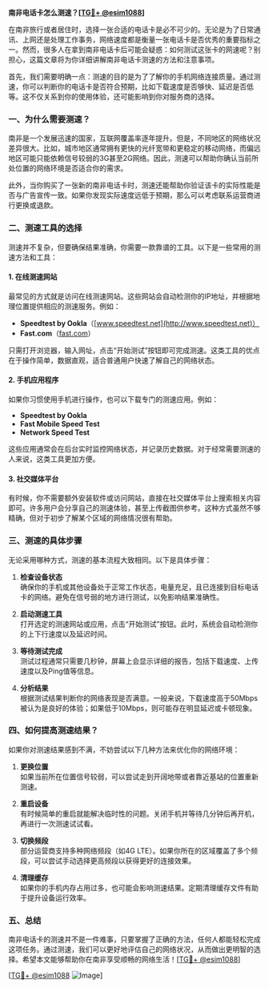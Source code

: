 **南非电话卡怎么测速？[[TG💪+ @esim1088](https://t.me/s/esim1088)]**

在南非旅行或者居住时，选择一张合适的电话卡是必不可少的。无论是为了日常通讯、上网还是处理工作事务，网络速度都是衡量一张电话卡是否优秀的重要指标之一。然而，很多人在拿到南非电话卡后可能会疑惑：如何测试这张卡的网速呢？别担心，这篇文章将为你详细讲解南非电话卡测速的方法和注意事项。

首先，我们需要明确一点：测速的目的是为了了解你的手机网络连接质量。通过测速，你可以判断你的电话卡是否符合预期，比如下载速度是否够快、延迟是否低等。这不仅关系到你的使用体验，还可能影响到你对服务商的选择。

### 一、为什么需要测速？

南非是一个发展迅速的国家，互联网覆盖率逐年提升。但是，不同地区的网络状况差异很大。比如，城市地区通常拥有更快的光纤宽带和更稳定的移动网络，而偏远地区可能只能依赖信号较弱的3G甚至2G网络。因此，测速可以帮助你确认当前所处位置的网络环境是否适合你的需求。

此外，当你购买了一张新的南非电话卡时，测速还能帮助你验证该卡的实际性能是否与广告宣传一致。如果你发现实际速度远低于预期，那么可以考虑联系运营商进行更换或退款。

### 二、测速工具的选择

测速并不复杂，但要确保结果准确，你需要一款靠谱的工具。以下是一些常用的测速方法和工具：

#### 1. 在线测速网站
最常见的方式就是访问在线测速网站。这些网站会自动检测你的IP地址，并根据地理位置提供相应的测速服务。例如：
- **Speedtest by Ookla**（[www.speedtest.net](http://www.speedtest.net)）
- **Fast.com**（[fast.com](http://fast.com)）

只需打开浏览器，输入网址，点击“开始测试”按钮即可完成测速。这类工具的优点在于操作简单，数据直观，适合普通用户快速了解自己的网络状态。

#### 2. 手机应用程序
如果你习惯使用手机进行操作，也可以下载专门的测速应用。例如：
- **Speedtest by Ookla**
- **Fast Mobile Speed Test**
- **Network Speed Test**

这些应用通常会在后台实时监控网络状态，并记录历史数据。对于经常需要测速的人来说，这类工具更加方便。

#### 3. 社交媒体平台
有时候，你不需要额外安装软件或访问网站，直接在社交媒体平台上搜索相关内容即可。许多用户会分享自己的测速体验，甚至上传截图供参考。这种方式虽然不够精确，但对于初步了解某个区域的网络情况很有帮助。

### 三、测速的具体步骤

无论采用哪种方式，测速的基本流程大致相同。以下是具体步骤：

1. **检查设备状态**  
   确保你的手机或其他设备处于正常工作状态，电量充足，且已连接到目标电话卡的网络。避免在信号弱的地方进行测试，以免影响结果准确性。

2. **启动测速工具**  
   打开选定的测速网站或应用，点击“开始测试”按钮。此时，系统会自动检测你的上下行速度以及延迟时间。

3. **等待测试完成**  
   测试过程通常只需要几秒钟，屏幕上会显示详细的报告，包括下载速度、上传速度以及Ping值等信息。

4. **分析结果**  
   根据测试结果判断你的网络表现是否满意。一般来说，下载速度高于50Mbps被认为是良好的体验；如果低于10Mbps，则可能存在明显延迟或卡顿现象。

### 四、如何提高测速结果？

如果你对测速结果感到不满，不妨尝试以下几种方法来优化你的网络环境：

1. **更换位置**  
   如果当前所在位置信号较弱，可以尝试走到开阔地带或者靠近基站的位置重新测速。

2. **重启设备**  
   有时候简单的重启就能解决临时性的问题。关闭手机并等待几分钟后再开机，再进行一次测速试试看。

3. **切换频段**  
   部分运营商支持多种网络频段（如4G LTE）。如果你所在的区域覆盖了多个频段，可以尝试手动选择更高频段以获得更好的连接效果。

4. **清理缓存**  
   如果你的手机内存占用过多，也可能会影响测速结果。定期清理缓存文件有助于提升设备运行效率。

### 五、总结

南非电话卡的测速并不是一件难事，只要掌握了正确的方法，任何人都能轻松完成这项任务。通过测速，我们可以更好地评估自己的网络状况，从而做出更明智的选择。希望本文能够帮助你在南非享受顺畅的网络生活！[[TG💪+ @esim1088](https://t.me/s/esim1088)]

[[TG💪+ @esim1088](https://t.me/s/esim1088) ![Image](https://i.postimg.cc/4NQfJmqS/Snipaste-2025-05-13-00-14-12.png)]